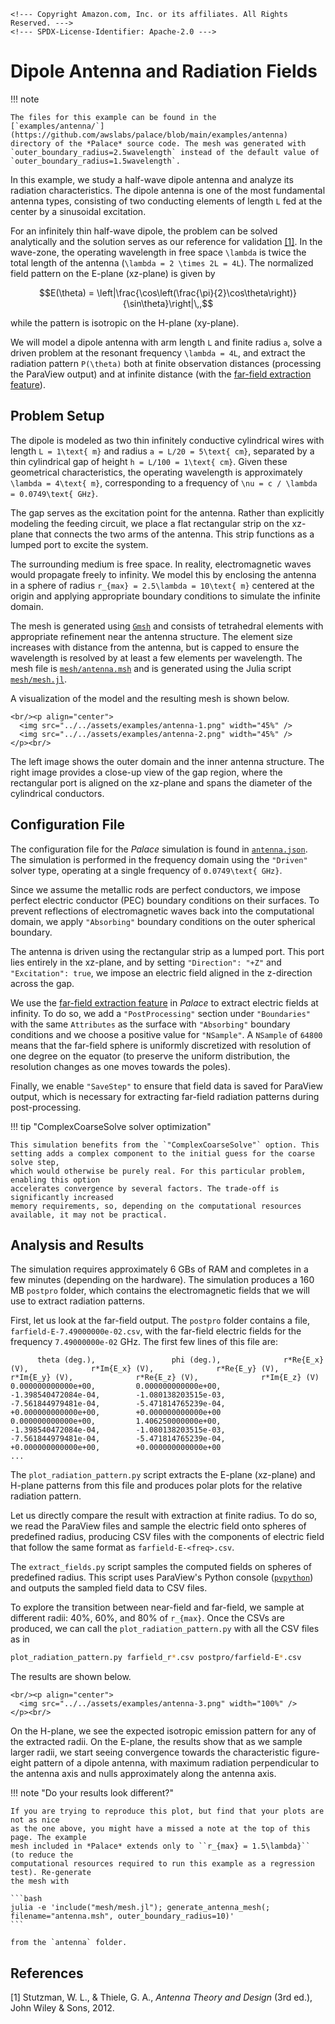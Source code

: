 ```@raw html
<!--- Copyright Amazon.com, Inc. or its affiliates. All Rights Reserved. --->
<!--- SPDX-License-Identifier: Apache-2.0 --->
```

# Dipole Antenna and Radiation Fields

!!! note
    
    The files for this example can be found in the
    [`examples/antenna/`](https://github.com/awslabs/palace/blob/main/examples/antenna)
    directory of the *Palace* source code. The mesh was generated with
    `outer_boundary_radius=2.5wavelength` instead of the default value of
    `outer_boundary_radius=1.5wavelength`.

In this example, we study a half-wave dipole antenna and analyze its radiation
characteristics. The dipole antenna is one of the most fundamental antenna
types, consisting of two conducting elements of length ``L`` fed at the center
by a sinusoidal excitation.

For an infinitely thin half-wave dipole, the problem can be solved analytically
and the solution serves as our reference for validation [[1]](#References). In
the wave-zone, the operating wavelength in free space ``\lambda`` is twice the
total length of the antenna (``\lambda = 2 \times 2L = 4L``). The normalized
field pattern on the E-plane (xz-plane) is given by

```math
E(\theta) = \left|\frac{\cos\left(\frac{\pi}{2}\cos\theta\right)}{\sin\theta}\right|\,,
```

while the pattern is isotropic on the H-plane (xy-plane).

We will model a dipole antenna with arm length ``L`` and finite radius ``a``,
solve a driven problem at the resonant frequency ``\lambda = 4L``, and extract
the radiation pattern ``P(\theta)`` both at finite observation distances
(processing the ParaView output) and at infinite distance (with the [far-field
extraction feature](../guide/farfield.md#Extracting-fields-in-the-radiation-zone)).

## Problem Setup

The dipole is modeled as two thin infinitely conductive cylindrical wires with
length ``L = 1\text{ m}`` and radius ``a = L/20 = 5\text{ cm}``,
separated by a thin cylindrical gap of height ``h = L/100 = 1\text{ cm}``. Given
these geometrical characteristics, the operating wavelength is approximately
``\lambda = 4\text{ m}``, corresponding to a frequency of ``\nu = c / \lambda = 0.0749\text{ GHz}``.

The gap serves as the excitation point for the antenna. Rather than explicitly
modeling the feeding circuit, we place a flat rectangular strip on the xz-plane
that connects the two arms of the antenna. This strip functions as a
lumped port to excite the system.

The surrounding medium is free space. In reality, electromagnetic waves would
propagate freely to infinity. We model this by enclosing the antenna in a
sphere of radius ``r_{max} = 2.5\lambda = 10\text{ m}`` centered at the origin and
applying appropriate boundary conditions to simulate the infinite domain.

The mesh is generated using [`Gmsh`](https://gmsh.info) and consists of
tetrahedral elements with appropriate refinement near the antenna structure. The
element size increases with distance from the antenna, but is capped to ensure
the wavelength is resolved by at least a few elements per wavelength. The mesh
file is
[`mesh/antenna.msh`](https://github.com/awslabs/palace/blob/main/examples/antenna/mesh/antenna.msh)
and is generated using the Julia script
[`mesh/mesh.jl`](https://github.com/awslabs/palace/blob/main/examples/antenna/mesh/mesh.jl).

A visualization of the model and the resulting mesh is shown below.

```@raw html
<br/><p align="center">
  <img src="../../assets/examples/antenna-1.png" width="45%" />
  <img src="../../assets/examples/antenna-2.png" width="45%" />
</p><br/>
```

The left image shows the outer domain and the inner antenna structure. The right
image provides a close-up view of the gap region, where the rectangular port is
aligned on the xz-plane and spans the diameter of the cylindrical conductors.

## Configuration File

The configuration file for the *Palace* simulation is found in
[`antenna.json`](https://github.com/awslabs/palace/blob/main/examples/antenna/antenna.json).
The simulation is performed in the frequency domain using the `"Driven"` solver
type, operating at a single frequency of ``0.0749\text{ GHz}``.

Since we assume the metallic rods are perfect conductors, we impose perfect
electric conductor (PEC) boundary conditions on their surfaces. To prevent
reflections of electromagnetic waves back into the computational domain, we
apply `"Absorbing"` boundary conditions on the outer spherical boundary.

The antenna is driven using the rectangular strip as a lumped port. This port
lies entirely in the xz-plane, and by setting `"Direction": "+Z"` and
`"Excitation": true`, we impose an electric field aligned in the z-direction
across the gap.

We use the [far-field extraction
feature](../guide/farfield.md#Extracting-fields-in-the-radiation-zone) in *Palace* to
extract electric fields at infinity. To do so, we add a `"PostProcessing"`
section under `"Boundaries"` with the same `Attributes` as the surface with
`"Absorbing"` boundary conditions and we choose a positive value for
`"NSample"`. A `NSample` of `64800` means that the far-field sphere is uniformly
discretized with resolution of one degree on the equator (to preserve the
uniform distribution, the resolution changes as one moves towards the poles).

Finally, we enable `"SaveStep"` to ensure that field data is saved for ParaView
output, which is necessary for extracting far-field radiation patterns during
post-processing.

!!! tip "ComplexCoarseSolve solver optimization"
    
    This simulation benefits from the `"ComplexCoarseSolve"` option. This
    setting adds a complex component to the initial guess for the coarse solve step,
    which would otherwise be purely real. For this particular problem, enabling this option
    accelerates convergence by several factors. The trade-off is significantly increased
    memory requirements, so, depending on the computational resources available, it may not be practical.

## Analysis and Results

The simulation requires approximately 6 GBs of RAM and completes in a few
minutes (depending on the hardware). The simulation produces a 160 MB `postpro`
folder, which contains the electromagnetic fields that we will use to extract
radiation patterns.

First, let us look at the far-field output. The `postpro` folder contains a
file, `farfield-E-7.49000000e-02.csv`, with the far-field electric fields for
the frequency `7.49000000e-02` GHz. The
first few lines of this file are:

```csv
      theta (deg.),                 phi (deg.),              r*Re{E_x} (V),              r*Im{E_x} (V),              r*Re{E_y} (V),              r*Im{E_y} (V),              r*Re{E_z} (V),              r*Im{E_z} (V)
0.000000000000e+00,         0.000000000000e+00,        -1.398540472084e-04,        -1.080138203515e-03,        -7.561844979481e-04,        -5.471814765239e-04,        +0.000000000000e+00,        +0.000000000000e+00
0.000000000000e+00,         1.406250000000e+00,        -1.398540472084e-04,        -1.080138203515e-03,        -7.561844979481e-04,        -5.471814765239e-04,        +0.000000000000e+00,        +0.000000000000e+00
...
```

The `plot_radiation_pattern.py` script extracts the E-plane (xz-plane) and
H-plane patterns from this file and produces polar plots for the relative
radiation pattern.

Let us directly compare the result with extraction at finite radius. To do so,
we read the ParaView files and sample the electric field onto spheres of
predefined radius, producing CSV files with the components of electric field
that follow the same format as `farfield-E-<freq>.csv`.

The `extract_fields.py` script samples the computed fields on spheres of
predefined radius. This script uses ParaView's Python console
([`pvpython`](https://docs.paraview.org/en/latest/Tutorials/ClassroomTutorials/pythonAndBatchPvpythonAndPvbatch.html))
and outputs the sampled field data to CSV files.

To explore the transition between near-field and far-field, we sample at
different radii: 40%, 60%, and 80% of ``r_{max}``. Once the CSVs are produced,
we can call the `plot_radiation_pattern.py` with all the CSV files as in

```bash
plot_radiation_pattern.py farfield_r*.csv postpro/farfield-E*.csv
```

The results are shown below.

```@raw html
<br/><p align="center">
  <img src="../../assets/examples/antenna-3.png" width="100%" />
</p><br/>
```

On the H-plane, we see the expected isotropic emission pattern for any of the
extracted radii. On the E-plane, the results show that as we sample larger
radii, we start seeing convergence towards the characteristic figure-eight
pattern of a dipole antenna, with maximum radiation perpendicular to the antenna
axis and nulls approximately along the antenna axis.

!!! note "Do your results look different?"
    
    If you are trying to reproduce this plot, but find that your plots are not as nice
    as the one above, you might have a missed a note at the top of this page. The example
    mesh included in *Palace* extends only to ``r_{max} = 1.5\lambda}`` (to reduce the
    computational resources required to run this example as a regression test). Re-generate
    the mesh with
    
    ```bash
    julia -e 'include("mesh/mesh.jl"); generate_antenna_mesh(; filename="antenna.msh", outer_boundary_radius=10)'
    ```
    
    from the `antenna` folder.

## References

[1] Stutzman, W. L., & Thiele, G. A., *Antenna Theory and Design* (3rd ed.), John Wiley & Sons, 2012.
